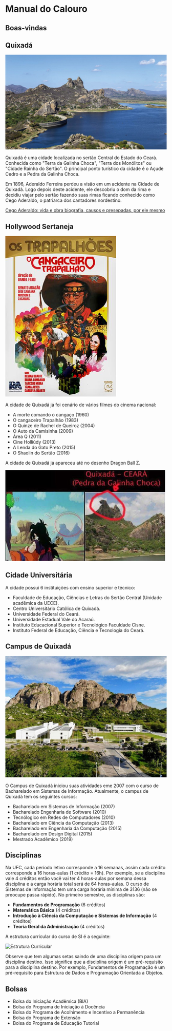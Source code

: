 # Manual do Calouro

## Boas-vindas


## Quixadá

![Açude Cedro](./quixada.jpg)


Quixadá é uma cidade localizada no sertão Central do Estado do Ceará. Conhecida como "Terra da Galinha Choca", "Terra dos Monólitos" ou "Cidade Rainha do Sertão". O principal ponto turístico da cidade é o Açude Cedro e a Pedra da Galinha Choca.

Em 1896, Aderaldo Ferreira perdeu a visão em um acidente na Cidade de Quixadá. Logo depois deste acidente, ele descobriu o dom da rima e decidiu viajar pelo sertão fazendo suas rimas ficando conhecido como Cego Aderaldo, o patriarca dos cantadores nordestino.

[
Cego Aderaldo: vida e obra
biografia, causos e presepadas, por ele mesmo](http://www.deficienciavisual.pt/r-Cego_Aderaldo.htm)


## Hollywood Sertaneja

![O cangaceiro Trapalhão](./cangaceiro.jpg)


A cidade de Quixadá já foi cenário de vários filmes do cinema nacional:

* A morte comando o cangaço (1960)
* O cangaceiro Trapalhão (1983) 
* O Quinze de Rachel de Queiroz (2004)
* O Auto da Camisinha (2009) 
* Área Q (2011)
* Cine Holliúdy (2013)
* A Lenda do Gato Preto (2015)
* O Shaolin do Sertão (2016)

A cidade de Quixadá já apareceu até no desenho Dragon Ball Z.

![Goku](./goku.jpg)





## Cidade Universitária

A cidade possui 6 instituições com ensino superior e técnico: 
* Faculdade de Educação, Ciências e Letras do Sertão Central (Unidade acadêmica da UECE).
* Centro Universitário Católica de Quixadá.
* Universidade Federal do Ceará.
* Universidade Estadual Vale do Acaraú.
* Instituto Educacional Superior e Tecnológico Faculdade Cisne.
* Instituto Federal de Educação, Ciência e Tecnologia do Ceará.



## Campus de Quixadá

![Campus de Quixadá](./campus.jpg)


O Campus de Quixadá iniciou suas atividades eme 2007 com o curso de Bacharelado em Sistemas de Informação. Atualmente, o campus de Quixadá tem os seguintes cursos:

* Bacharelado em Sistemas de Informação (2007)
* Bacharelado Engenharia de Software (2010)
* Tecnólogico em Redes de Computadores (2010)
* Bacharelado em Ciência da Computação (2013)
* Bacharelado em Engenharia da Computação (2015)
* Bacharelado em Design Digital (2015)
* Mestrado Acadêmico (2019)

## Disciplinas

Na UFC, cada período letivo corresponde a 16 semanas, assim cada crédito corresponde a 16 horas-aulas (1 crédito = 16h). Por exemplo, se a disciplina vale 4 créditos então você vai ter 4 horas-aulas por semana dessa disciplina e a carga horária total será de 64 horas-aulas. O curso de Sistemas de Informação tem uma carga horária mínima de 3136 (não se preocupe passa rápido). No primeiro semestre, as disciplinas são:

* **Fundamentos de Programação** (6 créditos)
* **Matemática Básica** (4 créditos)
* **Introdução à Ciência da Computação e Sistemas de Informação** (4 créditos)
* **Teoria Geral da Administração** (4 créditos) 

A estrutura curricular do curso de SI é a seguinte:

![Estrutura Curricular](./estrutura_curricular.png)


Observe que tem algumas setas saindo de uma disciplina origem para um disciplina destino. Isso significa que a disciplina origem é um pré-requisito para a disciplina destino. Por exemplo, Fundamentos de Programação é um pré-requisito para Estrutura de Dados e Programação Orientada a Objetos.

## Bolsas

* Bolsa do Iniciação Acadêmica (BIA)
* Bolsa do Programa de Iniciação à Docência
* Bolsa do Programa de Acolhimento e Incentivo a Permanência
* Bolsa do Programa de Extensão
* Bolsa do Programa de Educação Tutorial




 




